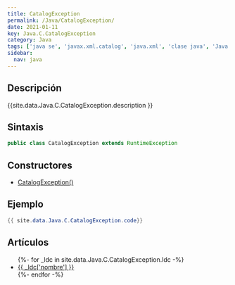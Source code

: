 ```yaml
---
title: CatalogException
permalink: /Java/CatalogException/
date: 2021-01-11
key: Java.C.CatalogException
category: Java
tags: ['java se', 'javax.xml.catalog', 'java.xml', 'clase java', 'Java 9']
sidebar: 
  nav: java
---
```


## Descripción
{{site.data.Java.C.CatalogException.description }}

## Sintaxis
~~~java
public class CatalogException extends RuntimeException
~~~

## Constructores
* [CatalogException()](/Java/CatalogException/CatalogException/)

## Ejemplo
~~~java
{{ site.data.Java.C.CatalogException.code}}
~~~

## Artículos
<ul>
{%- for _ldc in site.data.Java.C.CatalogException.ldc -%}
   <li>
       <a href="{{_ldc['url'] }}">{{ _ldc['nombre'] }}</a>
   </li>
{%- endfor -%}
</ul>
